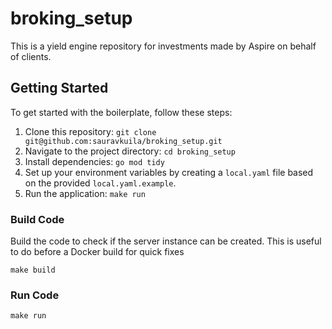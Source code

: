 # broking_setup

This is a yield engine repository for investments made by Aspire on behalf of clients.

## Getting Started

To get started with the boilerplate, follow these steps:

1. Clone this repository: `git clone git@github.com:sauravkuila/broking_setup.git`
2. Navigate to the project directory: `cd broking_setup`
3. Install dependencies: `go mod tidy`
4. Set up your environment variables by creating a `local.yaml` file based on the provided `local.yaml.example`.
5. Run the application: `make run`

### Build Code
Build the code to check if the server instance can be created. This is useful to do before a Docker build for quick fixes
```
make build
```

### Run Code
```
make run
```